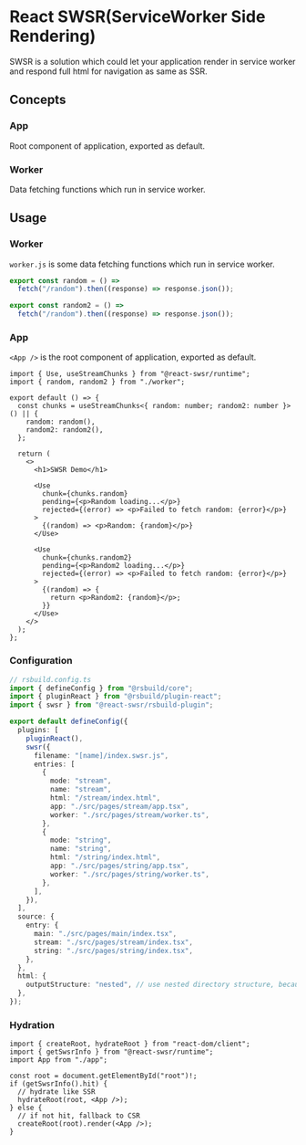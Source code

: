 # React SWSR(ServiceWorker Side Rendering)

SWSR is a solution which could let your application render in service worker and respond full html for navigation as same as SSR.

## Concepts

### App

Root component of application, exported as default.

### Worker

Data fetching functions which run in service worker.

## Usage

### Worker

`worker.js` is some data fetching functions which run in service worker.

```js
export const random = () =>
  fetch("/random").then((response) => response.json());

export const random2 = () =>
  fetch("/random").then((response) => response.json());
```

### App

`<App />` is the root component of application, exported as default.

```tsx
import { Use, useStreamChunks } from "@react-swsr/runtime";
import { random, random2 } from "./worker";

export default () => {
  const chunks = useStreamChunks<{ random: number; random2: number }>() || {
    random: random(),
    random2: random2(),
  };

  return (
    <>
      <h1>SWSR Demo</h1>

      <Use
        chunk={chunks.random}
        pending={<p>Random loading...</p>}
        rejected={(error) => <p>Failed to fetch random: {error}</p>}
      >
        {(random) => <p>Random: {random}</p>}
      </Use>

      <Use
        chunk={chunks.random2}
        pending={<p>Random2 loading...</p>}
        rejected={(error) => <p>Failed to fetch random: {error}</p>}
      >
        {(random) => {
          return <p>Random2: {random}</p>;
        }}
      </Use>
    </>
  );
};
```

### Configuration

```ts
// rsbuild.config.ts
import { defineConfig } from "@rsbuild/core";
import { pluginReact } from "@rsbuild/plugin-react";
import { swsr } from "@react-swsr/rsbuild-plugin";

export default defineConfig({
  plugins: [
    pluginReact(),
    swsr({
      filename: "[name]/index.swsr.js",
      entries: [
        {
          mode: "stream",
          name: "stream",
          html: "/stream/index.html",
          app: "./src/pages/stream/app.tsx",
          worker: "./src/pages/stream/worker.ts",
        },
        {
          mode: "string",
          name: "string",
          html: "/string/index.html",
          app: "./src/pages/string/app.tsx",
          worker: "./src/pages/string/worker.ts",
        },
      ],
    }),
  ],
  source: {
    entry: {
      main: "./src/pages/main/index.tsx",
      stream: "./src/pages/stream/index.tsx",
      string: "./src/pages/string/index.tsx",
    },
  },
  html: {
    outputStructure: "nested", // use nested directory structure, because the scope of service worker is based on path.
  },
});
```

### Hydration

```tsx
import { createRoot, hydrateRoot } from "react-dom/client";
import { getSwsrInfo } from "@react-swsr/runtime";
import App from "./app";

const root = document.getElementById("root")!;
if (getSwsrInfo().hit) {
  // hydrate like SSR
  hydrateRoot(root, <App />);
} else {
  // if not hit, fallback to CSR
  createRoot(root).render(<App />);
}
```
